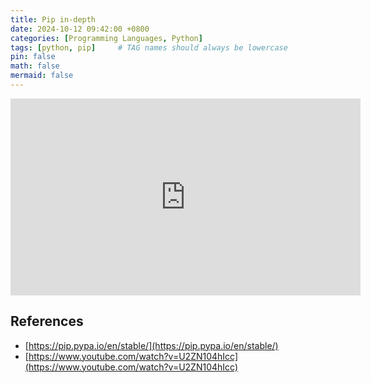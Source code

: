 ```yaml
---
title: Pip in-depth
date: 2024-10-12 09:42:00 +0800
categories: [Programming Languages, Python]
tags: [python, pip]     # TAG names should always be lowercase
pin: false
math: false
mermaid: false
---
```


<iframe width="560" height="315" src="https://www.youtube.com/embed/U2ZN104hIcc?si=LBicl0huaH8UE0An" title="YouTube video player" frameborder="0" allow="accelerometer; autoplay; clipboard-write; encrypted-media; gyroscope; picture-in-picture; web-share" referrerpolicy="strict-origin-when-cross-origin" allowfullscreen></iframe>

## References

* [https://pip.pypa.io/en/stable/](https://pip.pypa.io/en/stable/)
* [https://www.youtube.com/watch?v=U2ZN104hIcc](https://www.youtube.com/watch?v=U2ZN104hIcc)
